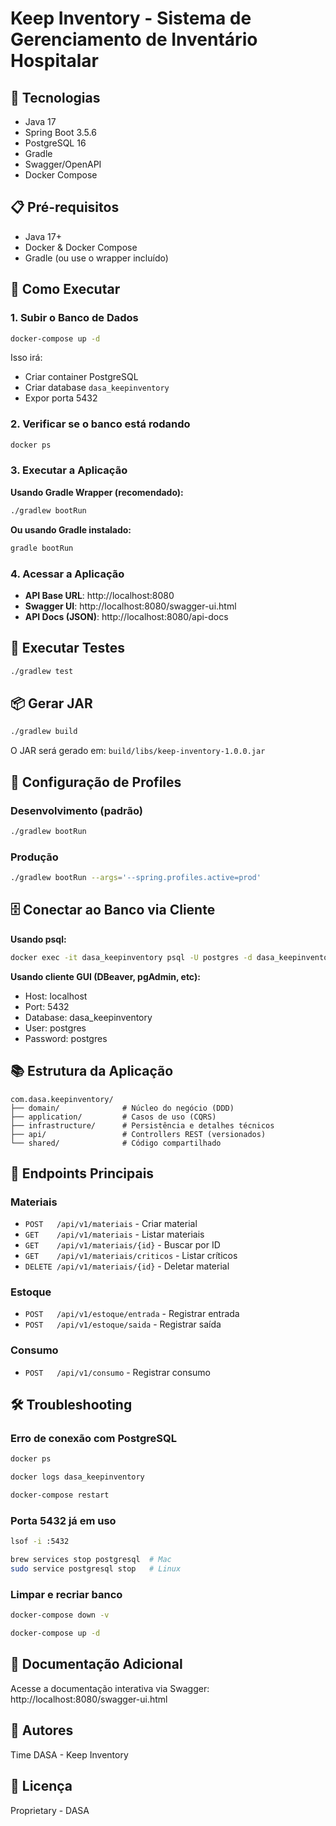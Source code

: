 # Keep Inventory - Sistema de Gerenciamento de Inventário Hospitalar

## 🚀 Tecnologias

- Java 17
- Spring Boot 3.5.6
- PostgreSQL 16
- Gradle
- Swagger/OpenAPI
- Docker Compose

## 📋 Pré-requisitos

- Java 17+
- Docker & Docker Compose
- Gradle (ou use o wrapper incluído)

## 🏃 Como Executar

### 1. Subir o Banco de Dados

```bash
docker-compose up -d
```

Isso irá:
- Criar container PostgreSQL
- Criar database `dasa_keepinventory`
- Expor porta 5432

### 2. Verificar se o banco está rodando

```bash
docker ps
```

### 3. Executar a Aplicação

**Usando Gradle Wrapper (recomendado):**
```bash
./gradlew bootRun
```

**Ou usando Gradle instalado:**
```bash
gradle bootRun
```

### 4. Acessar a Aplicação

- **API Base URL**: http://localhost:8080
- **Swagger UI**: http://localhost:8080/swagger-ui.html
- **API Docs (JSON)**: http://localhost:8080/api-docs

## 🧪 Executar Testes

```bash
./gradlew test
```

## 📦 Gerar JAR

```bash
./gradlew build
```

O JAR será gerado em: `build/libs/keep-inventory-1.0.0.jar`

## 🔧 Configuração de Profiles

### Desenvolvimento (padrão)
```bash
./gradlew bootRun
```

### Produção
```bash
./gradlew bootRun --args='--spring.profiles.active=prod'
```

## 🗄️ Conectar ao Banco via Cliente

**Usando psql:**
```bash
docker exec -it dasa_keepinventory psql -U postgres -d dasa_keepinventory
```

**Usando cliente GUI (DBeaver, pgAdmin, etc):**
- Host: localhost
- Port: 5432
- Database: dasa_keepinventory
- User: postgres
- Password: postgres

## 📚 Estrutura da Aplicação

```
com.dasa.keepinventory/
├── domain/              # Núcleo do negócio (DDD)
├── application/         # Casos de uso (CQRS)
├── infrastructure/      # Persistência e detalhes técnicos
├── api/                 # Controllers REST (versionados)
└── shared/              # Código compartilhado
```

## 🎯 Endpoints Principais

### Materiais
- `POST   /api/v1/materiais` - Criar material
- `GET    /api/v1/materiais` - Listar materiais
- `GET    /api/v1/materiais/{id}` - Buscar por ID
- `GET    /api/v1/materiais/criticos` - Listar críticos
- `DELETE /api/v1/materiais/{id}` - Deletar material

### Estoque
- `POST   /api/v1/estoque/entrada` - Registrar entrada
- `POST   /api/v1/estoque/saida` - Registrar saída

### Consumo
- `POST   /api/v1/consumo` - Registrar consumo

## 🛠️ Troubleshooting

### Erro de conexão com PostgreSQL
```bash
docker ps

docker logs dasa_keepinventory

docker-compose restart
```

### Porta 5432 já em uso
```bash
lsof -i :5432

brew services stop postgresql  # Mac
sudo service postgresql stop   # Linux
```

### Limpar e recriar banco
```bash
docker-compose down -v

docker-compose up -d
```

## 📖 Documentação Adicional

Acesse a documentação interativa via Swagger:
http://localhost:8080/swagger-ui.html

## 👥 Autores

Time DASA - Keep Inventory

## 📄 Licença

Proprietary - DASA

